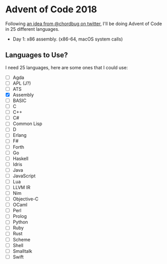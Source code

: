 # Advent of Code 2018

Following [an idea from @chordbug on twitter][tweet], I'll be doing Advent of Code in 25 different languages.

[tweet]: https://twitter.com/chordbug/status/1068321394897899520

- Day 1: x86 assembly. (x86-64, macOS system calls)

## Languages to Use?

I need 25 languages, here are some ones that I could use:

- [ ] Agda
- [ ] APL (J?)
- [ ] ATS
- [x] Assembly
- [ ] BASIC
- [ ] C
- [ ] C++
- [ ] C#
- [ ] Common Lisp
- [ ] D
- [ ] Erlang
- [ ] F#
- [ ] Forth
- [ ] Go
- [ ] Haskell
- [ ] Idris
- [ ] Java
- [ ] JavaScript
- [ ] Lua
- [ ] LLVM IR
- [ ] Nim
- [ ] Objective-C
- [ ] OCaml
- [ ] Perl
- [ ] Prolog
- [ ] Python
- [ ] Ruby
- [ ] Rust
- [ ] Scheme
- [ ] Shell
- [ ] Smalltalk
- [ ] Swift
